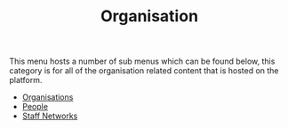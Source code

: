 ﻿---
title: Organisation
---

This menu hosts a number of sub menus which can be found below, this category is for all of the organisation related content that is hosted on the platform. 

- [Organisations](the-backend/menu/organisations)
- [People](the-backend/menu/people)
- [Staff Networks](the-backend/menu/staff-networks)